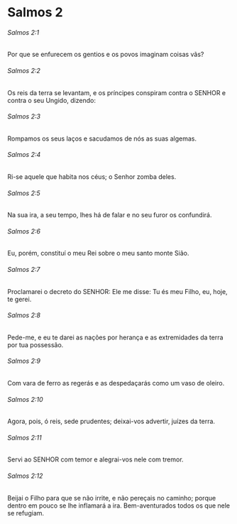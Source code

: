 # Salmos 2

###### Salmos 2:1

Por que se enfurecem os gentios e os povos imaginam coisas vãs?

###### Salmos 2:2

Os reis da terra se levantam, e os príncipes conspiram contra o SENHOR e contra o seu Ungido, dizendo:

###### Salmos 2:3

Rompamos os seus laços e sacudamos de nós as suas algemas.

###### Salmos 2:4

Ri-se aquele que habita nos céus; o Senhor zomba deles.

###### Salmos 2:5

Na sua ira, a seu tempo, lhes há de falar e no seu furor os confundirá.

###### Salmos 2:6

Eu, porém, constituí o meu Rei sobre o meu santo monte Sião.

###### Salmos 2:7

Proclamarei o decreto do SENHOR: Ele me disse: Tu és meu Filho, eu, hoje, te gerei.

###### Salmos 2:8

Pede-me, e eu te darei as nações por herança e as extremidades da terra por tua possessão.

###### Salmos 2:9

Com vara de ferro as regerás e as despedaçarás como um vaso de oleiro.

###### Salmos 2:10

Agora, pois, ó reis, sede prudentes; deixai-vos advertir, juízes da terra.

###### Salmos 2:11

Servi ao SENHOR com temor e alegrai-vos nele com tremor.

###### Salmos 2:12

Beijai o Filho para que se não irrite, e não pereçais no caminho; porque dentro em pouco se lhe inflamará a ira. Bem-aventurados todos os que nele se refugiam.

